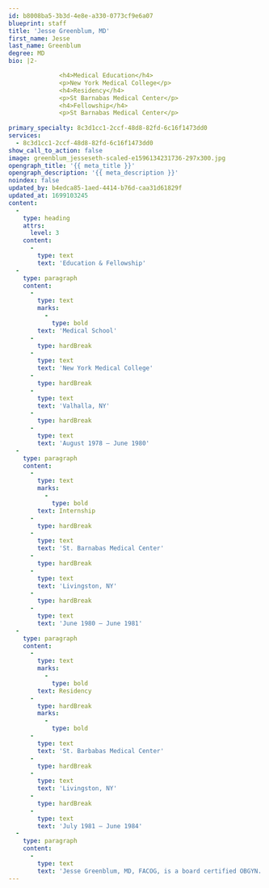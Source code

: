 ```yaml
---
id: b8008ba5-3b3d-4e8e-a330-0773cf9e6a07
blueprint: staff
title: 'Jesse Greenblum, MD'
first_name: Jesse
last_name: Greenblum
degree: MD
bio: |2-

              <h4>Medical Education</h4>
              <p>New York Medical College</p>
              <h4>Residency</h4>
              <p>St Barnabas Medical Center</p>
              <h4>Fellowship</h4>
              <p>St Barnabas Medical Center</p>
          
primary_specialty: 8c3d1cc1-2ccf-48d8-82fd-6c16f1473dd0
services:
  - 8c3d1cc1-2ccf-48d8-82fd-6c16f1473dd0
show_call_to_action: false
image: greenblum_jesseseth-scaled-e1596134231736-297x300.jpg
opengraph_title: '{{ meta_title }}'
opengraph_description: '{{ meta_description }}'
noindex: false
updated_by: b4edca85-1aed-4414-b76d-caa31d61829f
updated_at: 1699103245
content:
  -
    type: heading
    attrs:
      level: 3
    content:
      -
        type: text
        text: 'Education & Fellowship'
  -
    type: paragraph
    content:
      -
        type: text
        marks:
          -
            type: bold
        text: 'Medical School'
      -
        type: hardBreak
      -
        type: text
        text: 'New York Medical College'
      -
        type: hardBreak
      -
        type: text
        text: 'Valhalla, NY'
      -
        type: hardBreak
      -
        type: text
        text: 'August 1978 – June 1980'
  -
    type: paragraph
    content:
      -
        type: text
        marks:
          -
            type: bold
        text: Internship
      -
        type: hardBreak
      -
        type: text
        text: 'St. Barnabas Medical Center'
      -
        type: hardBreak
      -
        type: text
        text: 'Livingston, NY'
      -
        type: hardBreak
      -
        type: text
        text: 'June 1980 – June 1981'
  -
    type: paragraph
    content:
      -
        type: text
        marks:
          -
            type: bold
        text: Residency
      -
        type: hardBreak
        marks:
          -
            type: bold
      -
        type: text
        text: 'St. Barbabas Medical Center'
      -
        type: hardBreak
      -
        type: text
        text: 'Livingston, NY'
      -
        type: hardBreak
      -
        type: text
        text: 'July 1981 – June 1984'
  -
    type: paragraph
    content:
      -
        type: text
        text: 'Jesse Greenblum, MD, FACOG, is a board certified OBGYN. After receiving his Doctor of Medicine from New York Medical College, he completed his residency at St. Barnabas Medical Center in Livingston, NJ, where he served as Chief Resident. Dr. Greenblum joined Halifax Health with a wealth of knowledge and experience. He had a full spectrum obstetrics practice located in Fernandina Beach, FL for 30 years. He is also Chief of Staff and Chief of OBGYN at Baptist Medical Center Nassau. He is a Fellow of the American College of OB-GYN and is a clinical preceptor for University of North Florida and Medical University of South Carolina and a courtesy professor for the University of Florida.'
---
```

